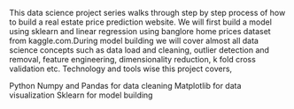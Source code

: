 This data science project series walks through step by step process of how to build a real estate price prediction website. We will first build a model using sklearn and linear regression using banglore home prices dataset from kaggle.com.During model building we will cover almost all data science concepts such as data load and cleaning, outlier detection and removal, feature engineering, dimensionality reduction, k fold cross validation etc. Technology and tools wise this project covers,

Python
Numpy and Pandas for data cleaning
Matplotlib for data visualization
Sklearn for model building
